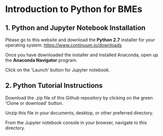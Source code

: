 # Introduction to Python for BMEs
## 1. Python and Jupyter Notebook Installation
Please go to this website and download the **Python 2.7** installer for your operating system: https://www.continuum.io/downloads

Once you have downloaded the installer and installed Anaconda, open up the **Anaconda Navigator** program.

Click on the 'Launch' button for Jupyter notebook.

## 2. Python Tutorial Instructions
Download the .zip file of this Github repository by clicking on the green 'Clone or download' button.

Unzip this file in your documents, desktop, or other preferred directory.

From the Jupyter notebook console in your browser, navigate to this directory.
